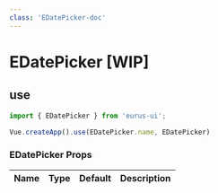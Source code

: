 ```yaml
---
class: 'EDatePicker-doc'
---
```

# EDatePicker [WIP]

## use

```javascript
import { EDatePicker } from 'eurus-ui';

Vue.createApp().use(EDatePicker.name, EDatePicker)
```
<!--
::::card  EDatePicker 类型

按钮的 type 分别为 default、tertiary、primary、info、success、warning 和 error。

:::code EDatePickerDemo0
<<< ../src/packages/ EDatePicker/demo/demo0.vue
:::
::::
  -->
### EDatePicker Props

| Name | Type | Default | Description |
| --- | --- | --- | --- |


